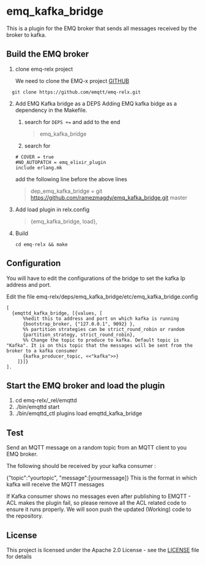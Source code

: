 
# emq_kafka_bridge

This is a plugin for the EMQ broker that sends all messages received by the broker to kafka.

## Build the EMQ broker

1. clone emq-relx project

   We need to clone the EMQ-x project [GITHUB](https://github.com/emqtt/emq-relx)

```shell
  git clone https://github.com/emqtt/emq-relx.git
```

2. Add EMQ Kafka bridge as a DEPS
   Adding EMQ kafka bidge as a dependency in the Makefile.

   1. search for `DEPS +=` and add to the end
      > emq_kafka_bridge

   2. search for
     ```text
     # COVER = true
     #NO_AUTOPATCH = emq_elixir_plugin
     include erlang.mk
     ```
     add the following line before the above lines
     >dep_emq_kafka_bridge = git https://github.com/ramezmagdy/emq_kafka_bridge.git master

3. Add load plugin in relx.config
   >{emq_kafka_bridge, load},

4. Build
   ```shell
   cd emq-relx && make
   ```

Configuration
----------------------
You will have to edit the configurations of the bridge to set the kafka Ip address and port.

Edit the file emq-relx/deps/emq_kafka_bridge/etc/emq_kafka_bridge.config
```
[
  {emqttd_kafka_bridge, [{values, [
	  %%edit this to address and port on which kafka is running
      {bootstrap_broker, {"127.0.0.1", 9092} },
	  %% partition strategies can be strict_round_robin or random
      {partition_strategy, strict_round_robin},
      %% Change the topic to produce to kafka. Default topic is "Kafka". It is on this topic that the messages will be sent from the broker to a kafka consumer
	  {kafka_producer_topic, <<"kafka">>}
    ]}]}
].
```

Start the EMQ broker and load the plugin 
-----------------
1) cd emq-relx/_rel/emqttd
2) ./bin/emqttd start
3) ./bin/emqttd_ctl plugins load emqttd_kafka_bridge

Test
-----------------
Send an MQTT message on a random topic from an MQTT client to you EMQ broker.

The following should be received by your kafka consumer :

  {"topic":"yourtopic", "message":[yourmessage]}
This is the format in which kafka will receive the MQTT messages

If Kafka consumer shows no messages even after publishing to EMQTT - ACL makes the plugin fail, so please remove all the ACL related code to ensure it runs properly. We will soon push the updated (Working) code to the repository. 

## License

This project is licensed under the Apache 2.0 License - see the [LICENSE](LICENSE) file for details
